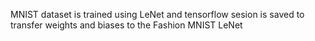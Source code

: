 MNIST dataset is trained using LeNet and tensorflow sesion is saved to transfer weights and biases to the Fashion MNIST LeNet

